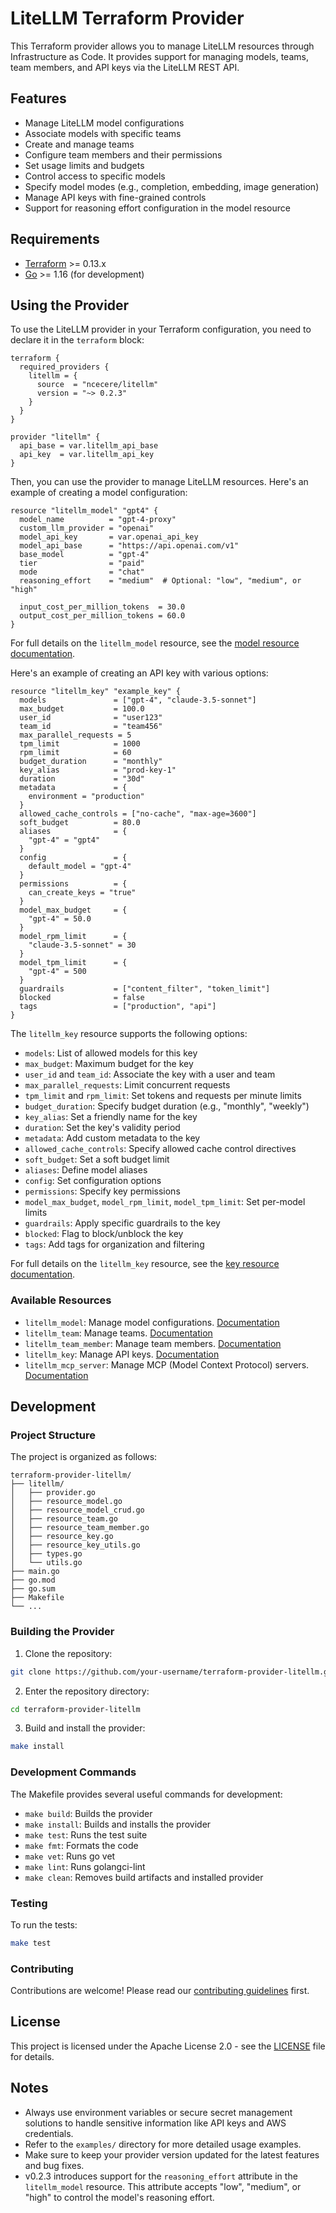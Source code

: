 # LiteLLM Terraform Provider

This Terraform provider allows you to manage LiteLLM resources through Infrastructure as Code. It provides support for managing models, teams, team members, and API keys via the LiteLLM REST API.

## Features

- Manage LiteLLM model configurations
- Associate models with specific teams
- Create and manage teams
- Configure team members and their permissions
- Set usage limits and budgets
- Control access to specific models
- Specify model modes (e.g., completion, embedding, image generation)
- Manage API keys with fine-grained controls
- Support for reasoning effort configuration in the model resource

## Requirements

- [Terraform](https://www.terraform.io/downloads.html) >= 0.13.x
- [Go](https://golang.org/doc/install) >= 1.16 (for development)

## Using the Provider

To use the LiteLLM provider in your Terraform configuration, you need to declare it in the <code>terraform</code> block:

```hcl
terraform {
  required_providers {
    litellm = {
      source  = "ncecere/litellm"
      version = "~> 0.2.3"
    }
  }
}

provider "litellm" {
  api_base = var.litellm_api_base
  api_key  = var.litellm_api_key
}
```

Then, you can use the provider to manage LiteLLM resources. Here's an example of creating a model configuration:

```hcl
resource "litellm_model" "gpt4" {
  model_name          = "gpt-4-proxy"
  custom_llm_provider = "openai"
  model_api_key       = var.openai_api_key
  model_api_base      = "https://api.openai.com/v1"
  base_model          = "gpt-4"
  tier                = "paid"
  mode                = "chat"
  reasoning_effort    = "medium"  # Optional: "low", "medium", or "high"
  
  input_cost_per_million_tokens  = 30.0
  output_cost_per_million_tokens = 60.0
}
```

For full details on the <code>litellm_model</code> resource, see the [model resource documentation](docs/resources/model.md).

Here's an example of creating an API key with various options:

```hcl
resource "litellm_key" "example_key" {
  models               = ["gpt-4", "claude-3.5-sonnet"]
  max_budget           = 100.0
  user_id              = "user123"
  team_id              = "team456"
  max_parallel_requests = 5
  tpm_limit            = 1000
  rpm_limit            = 60
  budget_duration      = "monthly"
  key_alias            = "prod-key-1"
  duration             = "30d"
  metadata             = {
    environment = "production"
  }
  allowed_cache_controls = ["no-cache", "max-age=3600"]
  soft_budget          = 80.0
  aliases              = {
    "gpt-4" = "gpt4"
  }
  config               = {
    default_model = "gpt-4"
  }
  permissions          = {
    can_create_keys = "true"
  }
  model_max_budget     = {
    "gpt-4" = 50.0
  }
  model_rpm_limit      = {
    "claude-3.5-sonnet" = 30
  }
  model_tpm_limit      = {
    "gpt-4" = 500
  }
  guardrails           = ["content_filter", "token_limit"]
  blocked              = false
  tags                 = ["production", "api"]
}
```

The <code>litellm_key</code> resource supports the following options:

- <code>models</code>: List of allowed models for this key
- <code>max_budget</code>: Maximum budget for the key
- <code>user_id</code> and <code>team_id</code>: Associate the key with a user and team
- <code>max_parallel_requests</code>: Limit concurrent requests
- <code>tpm_limit</code> and <code>rpm_limit</code>: Set tokens and requests per minute limits
- <code>budget_duration</code>: Specify budget duration (e.g., "monthly", "weekly")
- <code>key_alias</code>: Set a friendly name for the key
- <code>duration</code>: Set the key's validity period
- <code>metadata</code>: Add custom metadata to the key
- <code>allowed_cache_controls</code>: Specify allowed cache control directives
- <code>soft_budget</code>: Set a soft budget limit
- <code>aliases</code>: Define model aliases
- <code>config</code>: Set configuration options
- <code>permissions</code>: Specify key permissions
- <code>model_max_budget</code>, <code>model_rpm_limit</code>, <code>model_tpm_limit</code>: Set per-model limits
- <code>guardrails</code>: Apply specific guardrails to the key
- <code>blocked</code>: Flag to block/unblock the key
- <code>tags</code>: Add tags for organization and filtering

For full details on the <code>litellm_key</code> resource, see the [key resource documentation](docs/resources/key.md).

### Available Resources

- <code>litellm_model</code>: Manage model configurations. [Documentation](docs/resources/model.md)
- <code>litellm_team</code>: Manage teams. [Documentation](docs/resources/team.md)
- <code>litellm_team_member</code>: Manage team members. [Documentation](docs/resources/team_member.md)
- <code>litellm_key</code>: Manage API keys. [Documentation](docs/resources/key.md)
- <code>litellm_mcp_server</code>: Manage MCP (Model Context Protocol) servers. [Documentation](docs/resources/mcp_server.md)

## Development

### Project Structure

The project is organized as follows:

```
terraform-provider-litellm/
├── litellm/
│   ├── provider.go
│   ├── resource_model.go
│   ├── resource_model_crud.go
│   ├── resource_team.go
│   ├── resource_team_member.go
│   ├── resource_key.go
│   ├── resource_key_utils.go
│   ├── types.go
│   └── utils.go
├── main.go
├── go.mod
├── go.sum
├── Makefile
└── ...
```

### Building the Provider

1. Clone the repository:
```sh
git clone https://github.com/your-username/terraform-provider-litellm.git
```

2. Enter the repository directory:
```sh
cd terraform-provider-litellm
```

3. Build and install the provider:
```sh
make install
```

### Development Commands

The Makefile provides several useful commands for development:

- `make build`: Builds the provider
- `make install`: Builds and installs the provider
- `make test`: Runs the test suite
- `make fmt`: Formats the code
- `make vet`: Runs go vet
- `make lint`: Runs golangci-lint
- `make clean`: Removes build artifacts and installed provider

### Testing

To run the tests:
```sh
make test
```

### Contributing

Contributions are welcome! Please read our [contributing guidelines](CONTRIBUTING.md) first.

## License

This project is licensed under the Apache License 2.0 - see the [LICENSE](LICENSE) file for details.

## Notes

- Always use environment variables or secure secret management solutions to handle sensitive information like API keys and AWS credentials.
- Refer to the `examples/` directory for more detailed usage examples.
- Make sure to keep your provider version updated for the latest features and bug fixes.
- v0.2.3 introduces support for the <code>reasoning_effort</code> attribute in the <code>litellm_model</code> resource. This attribute accepts "low", "medium", or "high" to control the model's reasoning effort.
